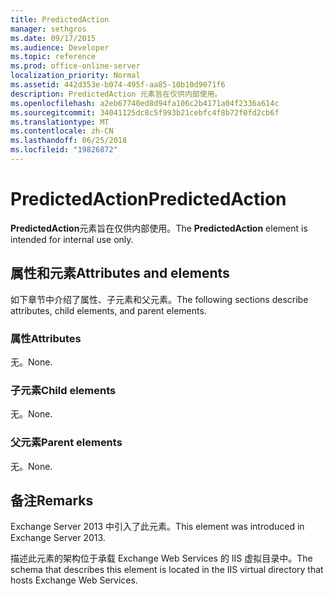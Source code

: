 ```yaml
---
title: PredictedAction
manager: sethgros
ms.date: 09/17/2015
ms.audience: Developer
ms.topic: reference
ms.prod: office-online-server
localization_priority: Normal
ms.assetid: 442d353e-b074-495f-aa85-10b10d9071f6
description: PredictedAction 元素旨在仅供内部使用。
ms.openlocfilehash: a2eb67740ed8d94fa106c2b4171a04f2336a614c
ms.sourcegitcommit: 34041125dc8c5f993b21cebfc4f8b72f0fd2cb6f
ms.translationtype: MT
ms.contentlocale: zh-CN
ms.lasthandoff: 06/25/2018
ms.locfileid: "19826872"
---
```

# <a name="predictedaction"></a><span data-ttu-id="991d7-103">PredictedAction</span><span class="sxs-lookup"><span data-stu-id="991d7-103">PredictedAction</span></span>

<span data-ttu-id="991d7-104">**PredictedAction**元素旨在仅供内部使用。</span><span class="sxs-lookup"><span data-stu-id="991d7-104">The **PredictedAction** element is intended for internal use only.</span></span> 

## <a name="attributes-and-elements"></a><span data-ttu-id="991d7-105">属性和元素</span><span class="sxs-lookup"><span data-stu-id="991d7-105">Attributes and elements</span></span>

<span data-ttu-id="991d7-106">如下章节中介绍了属性、子元素和父元素。</span><span class="sxs-lookup"><span data-stu-id="991d7-106">The following sections describe attributes, child elements, and parent elements.</span></span>
  
### <a name="attributes"></a><span data-ttu-id="991d7-107">属性</span><span class="sxs-lookup"><span data-stu-id="991d7-107">Attributes</span></span>

<span data-ttu-id="991d7-108">无。</span><span class="sxs-lookup"><span data-stu-id="991d7-108">None.</span></span>
  
### <a name="child-elements"></a><span data-ttu-id="991d7-109">子元素</span><span class="sxs-lookup"><span data-stu-id="991d7-109">Child elements</span></span>

<span data-ttu-id="991d7-110">无。</span><span class="sxs-lookup"><span data-stu-id="991d7-110">None.</span></span>
  
### <a name="parent-elements"></a><span data-ttu-id="991d7-111">父元素</span><span class="sxs-lookup"><span data-stu-id="991d7-111">Parent elements</span></span>

<span data-ttu-id="991d7-112">无。</span><span class="sxs-lookup"><span data-stu-id="991d7-112">None.</span></span>
  
## <a name="remarks"></a><span data-ttu-id="991d7-113">备注</span><span class="sxs-lookup"><span data-stu-id="991d7-113">Remarks</span></span>

<span data-ttu-id="991d7-114">Exchange Server 2013 中引入了此元素。</span><span class="sxs-lookup"><span data-stu-id="991d7-114">This element was introduced in Exchange Server 2013.</span></span>
  
<span data-ttu-id="991d7-115">描述此元素的架构位于承载 Exchange Web Services 的 IIS 虚拟目录中。</span><span class="sxs-lookup"><span data-stu-id="991d7-115">The schema that describes this element is located in the IIS virtual directory that hosts Exchange Web Services.</span></span>
  

